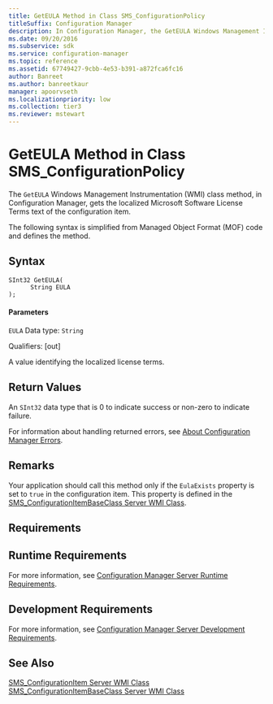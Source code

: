 ```yaml
---
title: GetEULA Method in Class SMS_ConfigurationPolicy
titleSuffix: Configuration Manager
description: In Configuration Manager, the GetEULA Windows Management Instrumentation class method gets the localized Microsoft Software License Terms text of the configuration item.
ms.date: 09/20/2016
ms.subservice: sdk
ms.service: configuration-manager
ms.topic: reference
ms.assetid: 67749427-9cbb-4e53-b391-a872fca6fc16
author: Banreet
ms.author: banreetkaur
manager: apoorvseth
ms.localizationpriority: low
ms.collection: tier3
ms.reviewer: mstewart
---
```

# GetEULA Method in Class SMS_ConfigurationPolicy
The `GetEULA` Windows Management Instrumentation (WMI) class method, in Configuration Manager, gets the localized Microsoft Software License Terms text of the configuration item.

 The following syntax is simplified from Managed Object Format (MOF) code and defines the method.

## Syntax

```
SInt32 GetEULA(
      String EULA
);
```

#### Parameters
 `EULA`
 Data type: `String`

 Qualifiers: [out]

 A value identifying the localized license terms.

## Return Values
 An `SInt32` data type that is 0 to indicate success or non-zero to indicate failure.

 For information about handling returned errors, see [About Configuration Manager Errors](../../../develop/core/understand/about-configuration-manager-errors.md).

## Remarks
 Your application should call this method only if the `EulaExists` property is set to `true` in the configuration item. This property is defined in the [SMS_ConfigurationItemBaseClass Server WMI Class](../../../develop/reference/compliance/sms_configurationitembaseclass-server-wmi-class.md).

## Requirements

## Runtime Requirements
 For more information, see [Configuration Manager Server Runtime Requirements](../../../develop/core/reqs/server-runtime-requirements.md).

## Development Requirements
 For more information, see [Configuration Manager Server Development Requirements](../../../develop/core/reqs/server-development-requirements.md).

## See Also
 [SMS_ConfigurationItem Server WMI Class](../../../develop/reference/compliance/sms_configurationitem-server-wmi-class.md)
 [SMS_ConfigurationItemBaseClass Server WMI Class](../../../develop/reference/compliance/sms_configurationitembaseclass-server-wmi-class.md)
